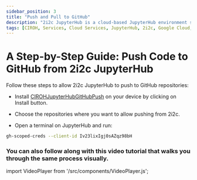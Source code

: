 ```yaml
---
sidebar_position: 3
title: "Push and Pull to GitHub"
description: "2i2c JupyterHub is a cloud-based JupyterHub environment specifically designed for hydrological researchers. It is powered by 2i2c JupyterHub, a cloud-based JupyterHub environment specifically on Google Cloud"
tags: [CIROH, Services, Cloud Services, JupyterHub, 2i2c, Google Cloud, Education]
---
```


# A Step-by-Step Guide: Push Code to GitHub from 2i2c JupyterHub

Follow these steps to allow 2i2c JupyterHub to push to GitHub repositories: 

- Install [CIROHJupyterHubGitHubPush](https://github.com/apps/cirohjupyterhubgithubpush) on your device by clicking on Install button.

- Choose the repositories where you want to allow pushing from 2i2c.

- Open a terminal on JupyterHub and run:

```bash
gh-scoped-creds --client-id Iv23lixIgj0sAZqz98bH
```
### You can also follow along with this video tutorial that walks you through the same process visually.


import VideoPlayer from '/src/components/VideoPlayer.js';


<VideoPlayer url="https://www.youtube.com/watch?v=t6WkSpYDiaA"  />



